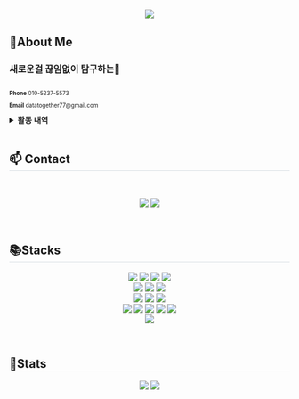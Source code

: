 <h1 align="center">
  <img src="https://capsule-render.vercel.app/api?type=venom&color=0:75cb45,100:9eda7c&height=200&section=header&text=Jiho's%20Github&fontSize=70&fontColor=000000" />
</h1>
<h2>👀About Me</h2>
<h3>새로운걸 끊임없이 탐구하는🚀</h3>
<div style="display: flex; align-items: center; justify-content: flex-start; text-align: left; gap: 20px;">
    <div style="font-weight: 400; font-size: 10px;">
        <p><b>Phone</b> 010-5237-5573</p>
        <p><b>Email</b> datatogether77@gmail.com</p>
    </div>
</div>
<details>
  <summary><b> 활동 내역 </b></summary>

  - 2023.07 | Unist 꿈꾸자 과학캠프
  - 2023.07 | 교내 MakeAThon 대회 우승
  - 2023.08 | 제10회 대한민국 SW융합 해커톤 본선 진출
  - 2023.09 | Unist AWS 창업 문화 확산 프로그램 Deliver Result(우수상) 수상
  - 2023.11 | 교내 프로그래밍 대회 최우수상
  - 2024.01 | 2024 Unist Supercomputing Youth Camp 최우수상 수상 [https://github.com/JMandoo1014/Mandelbrot-Set]
  - 2024.07 | 교내 MakeAThon 대회 우승 [https://github.com/JMandoo1014/SimilarityAnalyzer]
  - 2024.09 | 학생회 정보부장
  - 2024.10 | 학교 건의함 웹 서비스 구축 [https://github.com/JMandoo1014/OnlineSuggestion]
  - 2025.01 | 연암공대 AI 해커톤 은상 수상 [https://github.com/JMandoo1014/TrackON]
  - 2025.01 | 2025 Unist Supercomputing Youth Camp [https://github.com/JMandoo1014/Galaxy_simulation]

</details>
<br>

<h2 style="border-bottom: 1px solid #d8dee4;"> 📫 Contact </h2> <br>
<p align="center">
  <a href=https://www.instagram.com/j1_x0h> <img src="https://img.shields.io/badge/Instagram-E4405F?style=for-the-badge&logo=Instagram&logoColor=white&link=https://www.instagram.com/j1_x0h"> </a>
  <a href=https://velog.io/@jmandoo07/> <img src="https://img.shields.io/badge/Velog-20C997?style=for-the-badge&logo=Velog&logoColor=white&link=https://velog.io/@jmandoo07/"> </a>
</p>

<br>

<h2 style="border-bottom: 1px solid #d8dee4;">📚Stacks</h2>
<p align="center"> 
  <img src="https://img.shields.io/badge/linux-FCC624?style=for-the-badge&logo=linux&logoColor=black"> 
  <img src="https://img.shields.io/badge/amazonaws-232F3E?style=for-the-badge&logo=amazonwebservices&logoColor=white"> 
  <img src="https://img.shields.io/badge/github-181717?style=for-the-badge&logo=github&logoColor=white">
  <img src="https://img.shields.io/badge/git-F05032?style=for-the-badge&logo=git&logoColor=white">
  <br>
  <img src="https://img.shields.io/badge/flutter-02569B?style=for-the-badge&logo=flutter&logoColor=white">
  <img src="https://img.shields.io/badge/Kotlin-7F52FF?style=for-the-badge&logo=kotlin&logoColor=white">
  <img src="https://img.shields.io/badge/python-3776AB?style=for-the-badge&logo=python&logoColor=white"> 
  <br>
  <img src="https://img.shields.io/badge/Tensorflow-FF6F00?style=for-the-badge&logo=Tensorflow&logoColor=white">
  <img src="https://img.shields.io/badge/keras-D00000?style=for-the-badge&logo=keras&logoColor=white">
  <img src="https://img.shields.io/badge/PyTorch-EE4C2C?style=for-the-badge&logo=pytorch&logoColor=white">
  <br>
  <img src="https://img.shields.io/badge/node.js-5FA04E?style=for-the-badge&logo=nodedotjs&logoColor=white">
  <img src="https://img.shields.io/badge/nginx-009639?style=for-the-badge&logo=nginx&logoColor=white">
  <img src="https://img.shields.io/badge/Flask-000000?style=for-the-badge&logo=Flask&logoColor=white">
  <img src="https://img.shields.io/badge/.env-ECD53F?style=for-the-badge&logo=dotenv&logoColor=black"> 
  <img src="https://img.shields.io/badge/mysql-4479A1?style=for-the-badge&logo=mysql&logoColor=white"> 
  <br>
  <img src="https://img.shields.io/badge/Kali%20Linux-557C94?style=for-the-badge&logo=kalilinux&logoColor=white"> 
</p>
<br>

<h2 style="border-bottom: 1px solid #d8dee4;">👾Stats</h2>
<p align="center">
  <img src="https://github-readme-stats.vercel.app/api?username=JMandoo1014&theme=ambient_gradient&show_icons=true" />
  <img src="https://github-readme-stats.vercel.app/api/top-langs/?username=JMandoo1014&layout=compact" />
</p>
